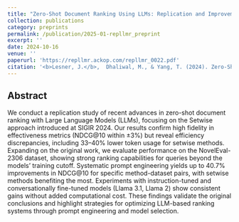 ```yaml
---
title: "Zero-Shot Document Ranking Using LLMs: Replication and Improvements"
collection: publications
category: preprints
permalink: /publication/2025-01-repllmr_preprint
excerpt: ''
date: 2024-10-16
venue: ''
paperurl: 'https://repllmr.ackop.com/repllmr_0022.pdf'
citation: '<b>Lesner, J.</b>,  Dhaliwal, M., & Yang, T. (2024). Zero-Shot Document Ranking Using LLMs: Replication and Improvements.'
---
```


Abstract
---
We conduct a replication study of recent advances in zero-shot document ranking with Large Language Models (LLMs), focusing on the Setwise approach introduced at SIGIR 2024. Our results confirm high fidelity in effectiveness metrics (NDCG@10 within ±3%) but reveal efficiency discrepancies, including 33–40% lower token usage for setwise methods. Expanding on the original work, we evaluate performance on the NovelEval-2306 dataset, showing strong ranking capabilities for queries beyond the models’ training cutoff. Systematic prompt engineering yields up to 40.7% improvements in NDCG@10 for specific method-dataset pairs, with setwise methods benefiting the most. Experiments with instruction-tuned and conversationally fine-tuned models (Llama 3.1, Llama 2) show consistent gains without added computational cost. These findings validate the original conclusions and highlight strategies for optimizing LLM-based ranking systems through prompt engineering and model selection. 